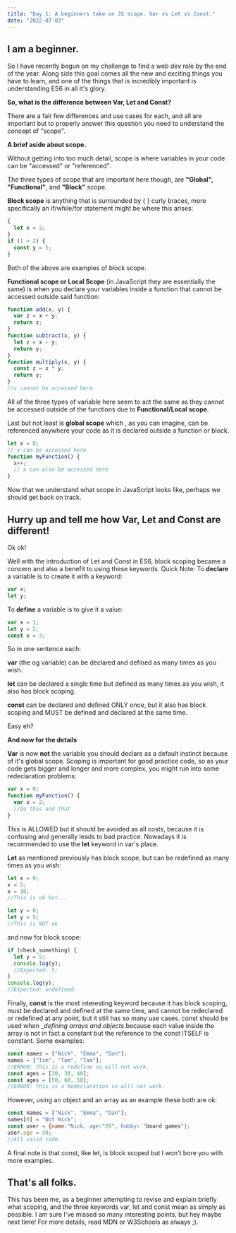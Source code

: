 ```yaml
---
title: "Day 1: A beginners take on JS scope. Var vs Let vs Const."
date: "2022-07-03"
---
```


## I am a beginner.

So I have recently begun on my challenge to find a web dev role by the end of the year.
Along side this goal comes all the new and exciting things you have to learn, and one of the things that is incredibly important is understanding ES6 in all it's glory.

**So, what is the difference between Var, Let and Const?**

There are a fair few differences and use cases for each, and all are important but to properly answer this question you need to understand the concept of "scope".

**A brief aside about scope.**

Without getting into too much detail, scope is where variables in your code can be "accessed" or "referenced".

The three types of scope that are important here though, are **"Global", "Functional"**, and **"Block"** scope.

**Block scope** is anything that is surrounded by { } curly braces, more specifically an if/while/for statement might be where this arises:

```javascript
{
  let x = 2;
}
if (1 > 2) {
  const y = 5;
}
```

Both of the above are examples of block scope.

**Functional scope or Local Scope** (in JavaScript they are essentially the same) is when you declare your variables inside a function that cannot be accessed outside said function:

```javascript
function add(x, y) {
  var z = x + y;
  return z;
}
function subtract(x, y) {
  let z = x - y;
  return y;
}
function multiply(x, y) {
  const z = x * y;
  return y;
}
//z cannot be accessed here.
```

All of the three types of variable here seem to act the same as they cannot be accessed outside of the functions due to **Functional/Local scope**.

Last but not least is **global scope** which , as you can imagine, can be referenced anywhere your code as it is declared outside a function or block.

```javascript
let x = 0;
// x can be accessed here
function myFunction() {
  x++;
  // x can also be accessed here
}
```

Now that we understand what scope in JavaScript looks like, perhaps we should get back on track.

## Hurry up and tell me how Var, Let and Const are different!

Ok ok!

Well with the introduction of Let and Const in ES6, block scoping became a concern and also a benefit to using these keywords.
Quick Note:
To **declare** a variable is to create it with a keyword:

```javascript
var x;
let y;
```

To **define** a variable is to give it a value:

```javascript
var x = 1;
let y = 2;
const x = 3;
```

So in one sentence each:

**var** (the og variable) can be declared and defined as many times as you wish.

**let** can be declared a single time but defined as many times as you wish, it also has block scoping.

**const** can be declared and defined ONLY once, but it also has block scoping and MUST be defined and declared at the same time.

Easy eh?

**And now for the details**

**Var** is now **not** the variable you should declare as a default instinct because of it's global scope. Scoping is important for good practice code, so as your code gets bigger and longer and more complex, you might run into some redeclaration problems:

```javascript
var x = 0;
function myFunction() {
  var x = 2;
  //Do this and that
}
```

This is ALLOWED but it should be avoided as all costs, because it is confusing and generally leads to bad practice. Nowadays it is recommended to use the **let** keyword in var's place.

**Let** as mentioned previously has block scope, but can be redefined as many times as you wish:

```javascript
let x = 0;
x = 5;
x = 10;
//This is ok but...

let y = 0;
let y = 5;
//This is NOT ok
```

and now for block scope:

```javascript
if (check_something) {
  let y = 5;
  console.log(y);
  //Expected: 5;
}
console.log(y);
//Expected: undefined.
```

Finally, **const** is the most interesting keyword because it has block scoping, must be declared and defined at the same time, and cannot be redeclared or redefined at any point, but it still has so many use cases.
const should be used when \__defining arrays and objects_ because each value inside the array is not in fact a constant but the reference to the const ITSELF is constant.
Some examples:

```javascript
const names = ["Nick", "Emma", "Dan"];
names = ["Tim", "Tom", "Tam"];
//ERROR: this is a redefine so will not work.
const ages = [20, 30, 40];
const ages = [50, 60, 50];
//ERROR: this is a Redeclaration so will not work.
```

However, using an object and an array as an example these both are ok:

```javascript
const names = ["Nick", "Emma", "Dan"];
names[0] = "Not Nick";
const user = {name:"Nick, age:"29", hobby: "board games"};
user.age = 30;
//All valid code.
```

A final note is that const, like let, is block scoped but I won't bore you with more examples.

## That's all folks.

This has been me, as a beginner attempting to revise and explain briefly what scoping, and the three keywords var, let and const mean as simply as possible.
I am sure I've missed so many interesting points, but hey maybe next time!
For more details, read MDN or W3Schools as always ;).
